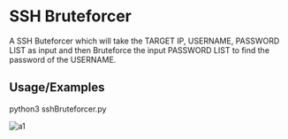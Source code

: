 
# SSH Bruteforcer

A SSH Buteforcer which will take the TARGET IP, USERNAME, PASSWORD LIST as input and then Bruteforce the input PASSWORD LIST to find the password of the USERNAME.


## Usage/Examples

python3 sshBruteforcer.py

![a1](https://user-images.githubusercontent.com/90102064/137584720-28ca17ba-5fc9-48a1-a3eb-bcf0c8192935.png)




  
